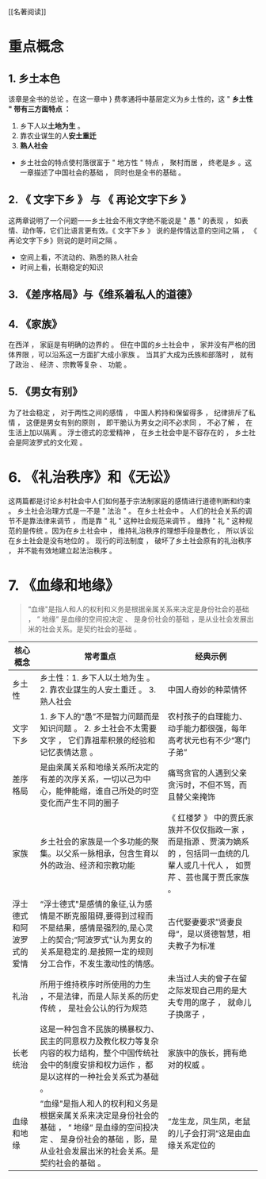[[名著阅读]]
# 重点概念
## 1. 乡土本色
该章是全书的总论 。在这一章中 } 费孝通将中基层定义为乡土性的，这 " **乡土性 " 带有三方面特点 ：**
1. 乡下人以**土地为生** 。
2. 靠农业谋生的人**安土重迁**
3. **熟人社会**

- 乡土社会的特点使村落很富于 " 地方性 " 特点 ， 聚村而居 ， 终老是乡 。这一章描述了中国社会的基础 ， 同时也是全书的基础 。

## 2. 《 文字下乡 》 与 《 再论文字下乡 》
这两章说明了一个问题一一乡土社会不用文字绝不能说是 " 愚 " 的表现 ， 如表情、动作等，它们比语言更有效。《 文字下乡 》 说的是传情达意的空间之隔 ， 《 再论文字下乡》则说的是时间之隔 。
- 空间上看，不流动的、熟悉的熟人社会
- 时间上看，长期稳定的知识

## 3. 《差序格局》与《维系着私人的道德》

## 4. 《家族》
在西洋 ， 家庭是有明确的边界的 。 但在中国的乡土社会中 ， 家并没有严格的团体界限 ，可以沿系这一方面扩大成小家族 。 当其扩大成为氏族和部落时 ， 就有了政治 、 经济 、宗教等复杂 、 功能 。

## 5. 《男女有别》
为了社会稳定 ， 对于两性之间的感情 ， 中国人矜持和保留得多 ， 纪律排斥了私情 ， 这便是男女有别的原则 ， 即干脆认为男女之间不必求同 ， 不必了解 ， 在生活上加以隔离 。 浮士德式的恋爱精神 ， 在乡土社会中是不容存在的 ， 乡土社会是阿波罗式的文化观 。

# 6. 《礼治秩序》和《无讼》
这两篇都是讨论乡村社会中人们如何基于宗法制家庭的感情进行道德判断和约束 。
乡土社会治理方式是一不是 " 法治 " 。 在乡土社会中 。 人们的社会关系的调节不是靠法律来调节 ， 而是靠 " 礼 " 这种社会规范来调节 。 维持 " 礼 " 这种规范的是传统 。因为在乡土社会中 ， 维持礼治秩序的理想手段是教化 ， 所以诉讼在乡土社会是没有地位的 。 现行的司法制度 ， 破坏了乡土社会原有的礼治秩序 ， 并不能有效地建立起法治秩序 。

# 7. 《血缘和地缘》
> “血缘"是指人和人的权利和义务是根据亲属关系来决定是身份社会的基础 ，
> “ 地缘“ 是血缘的空间投决定 、 是身份社会的基础 ，是从业社会发展出米的社会关系。是契约社会的基础 。

| 核心概念         | 常考重点                                                                                         | 经典示例                                                                     |
|--------------|----------------------------------------------------------------------------------------------|--------------------------------------------------------------------------|
| 乡土性          | 乡土性：1. 乡下人以土地为生 。 2. 靠农业謀生的人安土重迁 。 3. 熟人社会                                                    | 中国人奇妙的种菜情怀                                                               |
| 文字下乡         | 1. 乡下人的“愚”不是智力问题而是知识问题 。 2. 乡土社会不太需要文字 ， 它们靠祖辈积景的经验和记忆表情达意 。                                 | 农村孩子的自理能力、动手能力都很强，每年高考状元也有不少“寒门子弟”                                       |
| 差序格局         | 是由亲属关系和地缘关系所决定的有差的次序关系，一切以己为中心，能伸能缩，谁自己所处的时空变化而产生不同的圈子                                       | 痛骂贪官的人遇到父亲贪污时，不但不骂，而且替父亲掩饰                                               |
| 家族           | 乡土社会的家族是一个多功能的聚集。以父系一脉相承，包含生育以外的政治、经济和宗教功能                                                   | 《 红楼梦 》 中的贾氏家族并不仅仅指政一家 ， 而是指源 、贾演为嫡系的 ，包括同一血统的几輩人或几十代人 ， 如贾芹 、芸也属于贾氏家族 。 |
| 浮士德式和阿波罗式的爱情 | “浮士德式"是感情的象征,认为感情是不断克服阻碍,要得到过程而不是结果，感情是强烈的,是心灵上的契合;“阿波罗式"认为男女的关系是稳定的.是按照一定的规则分工合作，不发生激动性的情感。 | 古代娶妻要求”贤妻良母“，是以贤德智慧，相夫教子为标准                                              |
| 礼治           | 所用于维持秩序时所使用的力生 ，不是法律，而是人际关系的历史传统 ， 是社会公认的行为规范                                                | 未当过人夫的曾子在留之际发现自己用的是大夫专用的席子 ， 就命儿子换席子 ，                                   |
| 长老统治         | 这是一种包含不民族的横暴权力、民主的同意权力及教化权力等复杂内容的权力结构，整个中国传统社会中的制度安排和权力运作 ，都是以这样的一种社会关系式为基础 。                | 家族中的族长，拥有绝对的权威 。                                                         |
| 血缘和地缘        | “血缘"是指人和人的权利和义务是根据亲属关系来决定是身份社会的基础 ， “ 地缘“ 是血缘的空间投决定 、 是身份社会的基础 ，影，是从业社会发展出米的社会关系。是契约社会的基础 。 | “龙生龙，凤生凤，老鼠的儿子会打洞“这是由血缘关系定位的                                             |
